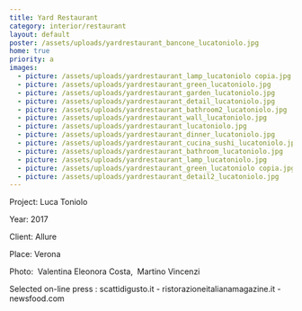 ```yaml
---
title: Yard Restaurant
category: interior/restaurant
layout: default
poster: /assets/uploads/yardrestaurant_bancone_lucatoniolo.jpg
home: true
priority: a
images:
  - picture: /assets/uploads/yardrestaurant_lamp_lucatoniolo copia.jpg
  - picture: /assets/uploads/yardrestaurant_green_lucatoniolo.jpg
  - picture: /assets/uploads/yardrestaurant_garden_lucatoniolo.jpg
  - picture: /assets/uploads/yardrestaurant_detail_lucatoniolo.jpg
  - picture: /assets/uploads/yardrestaurant_bathroom2_lucatoniolo.jpg
  - picture: /assets/uploads/yardrestaurant_wall_lucatoniolo.jpg
  - picture: /assets/uploads/yardrestaurant_lucatoniolo.jpg
  - picture: /assets/uploads/yardrestaurant_dinner_lucatoniolo.jpg
  - picture: /assets/uploads/yardrestaurant_cucina_sushi_lucatoniolo.jpg
  - picture: /assets/uploads/yardrestaurant_bathroom_lucatoniolo.jpg
  - picture: /assets/uploads/yardrestaurant_lamp_lucatoniolo.jpg
  - picture: /assets/uploads/yardrestaurant_green_lucatoniolo copia.jpg
  - picture: /assets/uploads/yardrestaurant_detail2_lucatoniolo.jpg
---
```

Project: Luca Toniolo

Year: 2017

Client: Allure

Place: Verona

Photo:  Valentina Eleonora Costa,  Martino Vincenzi

Selected on-line press : scattidigusto.it - ristorazioneitalianamagazine.it - newsfood.com
